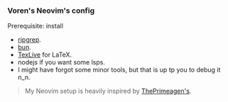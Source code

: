 ### Voren's Neovim's config

Prerequisite: install
* [ripgrep](https://github.com/BurntSushi/ripgrep).
* [bun](https://github.com/oven-sh/bun).
* [TexLive](https://wiki.archlinux.org/title/TeX_Live) for LaTeX.
* nodejs if you want some lsps.
* I might have forgot some minor tools, but that is up tp you to debug it n_n.

> My Neovim setup is heavily inspired by [ThePrimeagen's](https://github.com/ThePrimeagen/init.lua).
